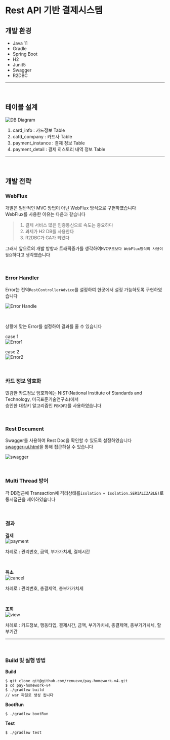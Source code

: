# Rest API 기반 결제시스템

## 개발 환경
* Java 11
* Gradle
* Spring Boot
* H2
* Junit5
* Swagger
* R2DBC
---
<br/>

## 테이블 설계
![DB Diagram](./assert/diagram.png)
1. card_info : 카드정보 Table
2. cafd_company : 카드사 Table
3. payment_instance : 결제 정보 Table
4. payment_detail : 결제 히스토리 내역 정보 Table
---
<br/>

## 개발 전략  
### WebFlux  
개발은 일반적인 MVC 방법이 아닌 WebFlux 방식으로 구현하였습니다  
WebFlux를 사용한 이유는 다음과 같습니다  

>1. 결제 서비스 많은 인증통신으로 속도는 중요하다     
>2. 과제가 H2 DB를 사용한다  
>3. R2DBC가 GA가 되었다  

그래서 앞으로의 개발 방향과 트래픽증가를 생각하여`MVC구조보다 WebFlux방식의 사용이 필요`하다고 생각했습니다  

<br/>

### Error Handler  
Error는 전역`RestControllerAdvice`를 설정하여 한곳에서 설정 가능하도록 구현하였습니다  

 ![Error Handle](./assert/error-code.PNG)
 
 <br/>
 
 상황에 맞는 Error를 설정하여 결과를 줄 수 있습니다  
 
 case 1  
 ![Error1](./assert/error1.PNG)  
 
  case 2  
  ![Error2](./assert/error2.PNG)

<br/>

### 카드 정보 암호화  
민감한 카드정보 암호화에는 NIST(National Institute of Standards and Technology, 미국표준기술연구소)에서  
승인한 대칭키 알고리즘인 `PBKDF2`를 사용하였습니다  

<br/>

### Rest Document  
Swagger를 사용하여 Rest Doc을 확인할 수 있도록 설정하였습니다  
[swagger-ui.html](localhost:8080/swagger-ui.html)을 통해 접근하실 수 있습니다  

![swagger](./assert/swagger.PNG)

<br/>

### Multi Thread 방어  
각 DB접근에 Transaction에 격리상태를`isolation = Isolation.SERIALIZABLE)`로 동시접근을 제어하였습니다

<br/>

### 결과  

**결제**  
![payment](./assert/payment.PNG)  

차례로 : 관리번호, 금액, 부가가치세, 결제시간  

<br/>

**취소**  
![cancel](./assert/cancel.PNG)  

차례로 : 관리번호, 총결제액, 총부가가치세  

<br/>

**조회**  
![view](./assert/view.PNG)  

차례로 : 카드정보, 행동타입, 결제시간, 금액, 부가가치세, 총결제액, 총부가가치세, 할부기간  

---
<br/>

### Build 및 실행 방법
**Build**
```text
$ git clone git@github.com/renuevo/pay-homework-v4.git
$ cd pay-homework-v4
$ ./gradlew build
// war 파일로 생성 됩니다
```

**BootRun**
```text
$ ./gradlew bootRun
```

**Test**
```text
$ ./gradlew test
```